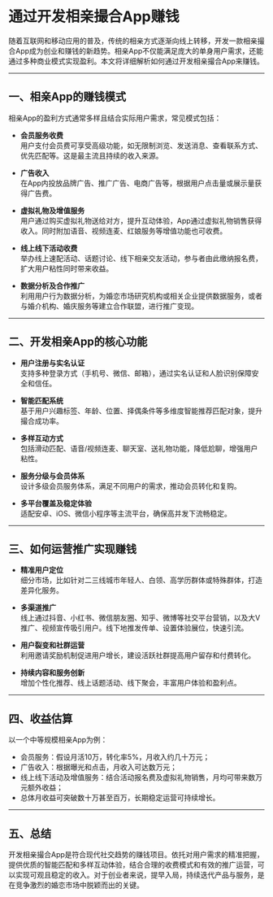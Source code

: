
# 通过开发相亲撮合App赚钱

随着互联网和移动应用的普及，传统的相亲方式逐渐向线上转移，开发一款相亲撮合App成为创业和赚钱的新趋势。相亲App不仅能满足庞大的单身用户需求，还能通过多种商业模式实现盈利。本文将详细解析如何通过开发相亲撮合App来赚钱。

***

## 一、相亲App的赚钱模式

相亲App的盈利方式通常多样且结合实际用户需求，常见模式包括：

- **会员服务收费**  
  用户支付会员费可享受高级功能，如无限制浏览、发送消息、查看联系方式、优先匹配等。这是最主流且持续的收入来源。

- **广告收入**  
  在App内投放品牌广告、推广广告、电商广告等，根据用户点击量或展示量获得广告费。

- **虚拟礼物及增值服务**  
  用户通过购买虚拟礼物送给对方，提升互动体验，App通过虚拟礼物销售获得收入。同时附加语音、视频连麦、红娘服务等增值功能也可收费。

- **线上线下活动收费**  
  举办线上速配活动、话题讨论、线下相亲交友活动，参与者由此缴纳报名费，扩大用户粘性同时带来收益。

- **数据分析及合作推广**  
  利用用户行为数据分析，为婚恋市场研究机构或相关企业提供数据服务，或者与婚介机构、婚庆服务等建立合作联盟，进行推广变现。

***

## 二、开发相亲App的核心功能

- **用户注册与实名认证**  
  支持多种登录方式（手机号、微信、邮箱），通过实名认证和人脸识别保障安全和信任。

- **智能匹配系统**  
  基于用户兴趣标签、年龄、位置、择偶条件等多维度智能推荐匹配对象，提升撮合成功率。

- **多样互动方式**  
  包括滑动匹配、语音/视频连麦、聊天室、送礼物功能，降低尬聊，增强用户粘性。

- **服务分级与会员体系**  
  设计多级会员服务体系，满足不同用户的需求，推动会员转化和复购。

- **多平台覆盖及稳定体验**  
  适配安卓、iOS、微信小程序等主流平台，确保高并发下流畅稳定。

***

## 三、如何运营推广实现赚钱

- **精准用户定位**  
  细分市场，比如针对二三线城市年轻人、白领、高学历群体或特殊群体，打造差异化服务。

- **多渠道推广**  
  线上通过抖音、小红书、微信朋友圈、知乎、微博等社交平台营销，以及大V推广、视频宣传吸引用户。线下地推发传单、设置体验展位，快速引流。

- **用户裂变和社群运营**  
  利用邀请奖励机制促进用户增长，建设活跃社群提高用户留存和付费转化。

- **持续内容和服务创新**  
  增加个性化推荐、线上话题活动、线下聚会，丰富用户体验和盈利点。

***

## 四、收益估算

以一个中等规模相亲App为例：

- 会员服务：假设月活10万，转化率5%，月收入约几十万元；
- 广告收入：根据曝光和点击，月收入可达数万元；
- 线上线下活动及增值服务：结合活动报名费及虚拟礼物销售，月均可带来数万元额外收益；
- 总体月收益可突破数十万甚至百万，长期稳定运营可持续增长。

***

## 五、总结

开发相亲撮合App是符合现代社交趋势的赚钱项目。依托对用户需求的精准把握，提供优质的智能匹配和多样互动体验，结合合理的收费模式和有效的推广运营，可以实现可观且稳定的收入。对于创业者来说，提早入局，持续迭代产品与服务，是在竞争激烈的婚恋市场中脱颖而出的关键。